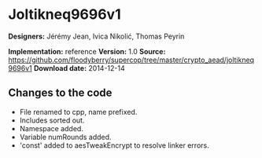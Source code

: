 # Joltikneq9696v1

**Designers:** Jérémy Jean, Ivica Nikolić, Thomas Peyrin

**Implementation:** reference
**Version:** 1.0
**Source:** https://github.com/floodyberry/supercop/tree/master/crypto_aead/joltikneq9696v1
**Download date:** 2014-12-14

## Changes to the code

* File renamed to cpp, name prefixed.
* Includes sorted out.
* Namespace added.
* Variable numRounds added.
* 'const' added to aesTweakEncrypt to resolve linker errors.

